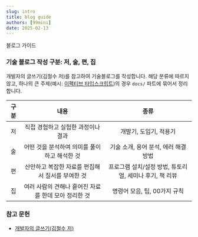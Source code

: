 ```yaml
---
slug: intro
title: blog guide
authors: [99mini]
date: 2025-02-13
---
```


블로그 가이드

<!-- truncate -->

### 기술 블로그 작성 구분: 저, 술, 편, 집

개발자의 글쓰기(김철수 저)를 참고하여 기술블로그를 작성합니다. 해당 분류에 따르지 않고, 하나의 큰 주제(예시: [이펙티브 타입스크립트](/docs/category/201독서이펙티브-타입스크립트))의 경우 `docs/` 파트에 묶어서 정리합니다.

| 구분 |                         내용                         |                          종류                           |
| :--: | :--------------------------------------------------: | :-----------------------------------------------------: |
|  저  |          직접 경험하고 실험한 과정이나 결과          |                 개발기, 도입기, 적용기                  |
|  술  |     어떤 것을 분석하여 의미를 풀이하고 해석한 것     |          기술 소개, 용어 분석, 에러 해결 방법           |
|  편  |   산만하고 복잡한 자료를 편집해서 질서를 부여한 것   | 프로그램 설치/설정 방법, 튜토리얼, 세미나 후기, 책 리뷰 |
|  집  | 여러 사람의 견해나 흩어진 자료를 한데 모아 정리한 것 |              명령어 모음, 팁, 00가지 규칙               |

### 참고 문헌

- [개발자의 글쓰기(김철수 저)](https://www.yes24.com/product/goods/79378905)

